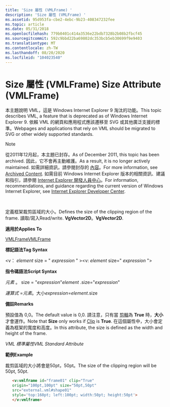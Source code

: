 ```yaml
---
title: 'Size 屬性 (VMLFrame) '
description: 'Size 屬性 (VMLFrame) '
ms.assetid: 95d953fa-cbe2-4ebc-9b23-408347232fee
ms.topic: article
ms.date: 05/31/2018
ms.openlocfilehash: 779b0401c414a3536e22bdb7328b2b08b2fbcf45
ms.sourcegitcommit: 592c9bbd22ba69802dc353bcb5eb30699f9e9403
ms.translationtype: MT
ms.contentlocale: zh-TW
ms.lasthandoff: 08/20/2020
ms.locfileid: "104023540"
---
```

# <a name="size-attribute-vmlframe"></a><span data-ttu-id="066a5-103">Size 屬性 (VMLFrame) </span><span class="sxs-lookup"><span data-stu-id="066a5-103">Size Attribute (VMLFrame)</span></span>

<span data-ttu-id="066a5-104">本主題說明 VML，這是 Windows Internet Explorer 9 淘汰的功能。</span><span class="sxs-lookup"><span data-stu-id="066a5-104">This topic describes VML, a feature that is deprecated as of Windows Internet Explorer 9.</span></span> <span data-ttu-id="066a5-105">依賴 VML 的網頁和應用程式應該遷移至 SVG 或其他廣泛支援的標準。</span><span class="sxs-lookup"><span data-stu-id="066a5-105">Webpages and applications that rely on VML should be migrated to SVG or other widely supported standards.</span></span>

> [!Note]  
> <span data-ttu-id="066a5-106">從2011年12月起，本主題已封存。</span><span class="sxs-lookup"><span data-stu-id="066a5-106">As of December 2011, this topic has been archived.</span></span> <span data-ttu-id="066a5-107">因此，它不會再主動維護。</span><span class="sxs-lookup"><span data-stu-id="066a5-107">As a result, it is no longer actively maintained.</span></span> <span data-ttu-id="066a5-108">如需詳細資訊，請參閱封存的 [內容](/previous-versions/windows/internet-explorer/ie-developer/)。</span><span class="sxs-lookup"><span data-stu-id="066a5-108">For more information, see [Archived Content](/previous-versions/windows/internet-explorer/ie-developer/).</span></span> <span data-ttu-id="066a5-109">如需目前 Windows Internet Explorer 版本的相關資訊、建議和指引，請參閱 [Internet Explorer 開發人員中心](https://msdn.microsoft.com/ie/)。</span><span class="sxs-lookup"><span data-stu-id="066a5-109">For information, recommendations, and guidance regarding the current version of Windows Internet Explorer, see [Internet Explorer Developer Center](https://msdn.microsoft.com/ie/).</span></span>

 

<span data-ttu-id="066a5-110">定義框架裁剪區域的大小。</span><span class="sxs-lookup"><span data-stu-id="066a5-110">Defines the size of the clipping region of the frame.</span></span> <span data-ttu-id="066a5-111">讀取/寫入</span><span class="sxs-lookup"><span data-stu-id="066a5-111">Read/write.</span></span> <span data-ttu-id="066a5-112">**VgVector2D**。</span><span class="sxs-lookup"><span data-stu-id="066a5-112">**VgVector2D**.</span></span>

<span data-ttu-id="066a5-113">**適用於**</span><span class="sxs-lookup"><span data-stu-id="066a5-113">**Applies To**</span></span>

[<span data-ttu-id="066a5-114">VMLFrame</span><span class="sxs-lookup"><span data-stu-id="066a5-114">VMLFrame</span></span>](msdn-online-vml-vmlframe-element.md)

<span data-ttu-id="066a5-115">**標記語法**</span><span class="sxs-lookup"><span data-stu-id="066a5-115">**Tag Syntax**</span></span>

<span data-ttu-id="066a5-116"><v： *element* size = " *expression* " ></span><span class="sxs-lookup"><span data-stu-id="066a5-116"><v: *element* size=" *expression* "></span></span>

<span data-ttu-id="066a5-117">**指令碼語法**</span><span class="sxs-lookup"><span data-stu-id="066a5-117">**Script Syntax**</span></span>

<span data-ttu-id="066a5-118">*元素* 。 size = "*expression*"</span><span class="sxs-lookup"><span data-stu-id="066a5-118">*element* .size="*expression*"</span></span>

<span data-ttu-id="066a5-119">*運算式* =*元素*。大小</span><span class="sxs-lookup"><span data-stu-id="066a5-119">*expression*=*element*.size</span></span>

<span data-ttu-id="066a5-120">**備註**</span><span class="sxs-lookup"><span data-stu-id="066a5-120">**Remarks**</span></span>

<span data-ttu-id="066a5-121">預設值為 0,0。</span><span class="sxs-lookup"><span data-stu-id="066a5-121">The default value is 0,0.</span></span> <span data-ttu-id="066a5-122">請注意，只有當 [剪輯](msdn-online-vml-clip-attribute.md)為 **True** 時，**大小** 才會運作。</span><span class="sxs-lookup"><span data-stu-id="066a5-122">Note that **Size** only works if [Clip](msdn-online-vml-clip-attribute.md) is **True**.</span></span> <span data-ttu-id="066a5-123">在這個屬性中，大小會定義為框架的寬度和高度。</span><span class="sxs-lookup"><span data-stu-id="066a5-123">In this attribute, the size is defined as the width and height of the frame.</span></span>

<span data-ttu-id="066a5-124">*VML 標準屬性*</span><span class="sxs-lookup"><span data-stu-id="066a5-124">*VML Standard Attribute*</span></span>

<span data-ttu-id="066a5-125">**範例**</span><span class="sxs-lookup"><span data-stu-id="066a5-125">**Example**</span></span>

<span data-ttu-id="066a5-126">裁剪區域的大小將會是50pt，50pt。</span><span class="sxs-lookup"><span data-stu-id="066a5-126">The size of the clipping region will be 50pt, 50pt.</span></span>


```HTML
   <v:vmlframe id="frame01" clip="True"
   origin="100pt,100pt" size="50pt,50pt"
   src="external.vml#shape01"
   style='top:160pt; left:100pt; width:50pt; height:50pt'>
   </v:vmlframe>
```



 

 